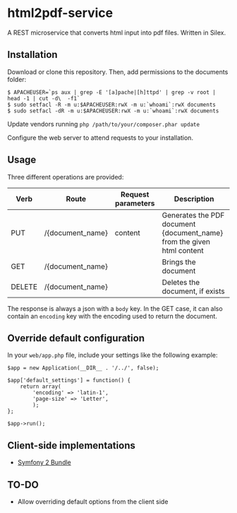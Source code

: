html2pdf-service
================

A REST microservice that converts html input into pdf files. Written in Silex.


## Installation

Download or clone this repository. Then, add permissions to the documents folder:

```
$ APACHEUSER=`ps aux | grep -E '[a]pache|[h]ttpd' | grep -v root | head -1 | cut -d\  -f1`
$ sudo setfacl -R -m u:$APACHEUSER:rwX -m u:`whoami`:rwX documents
$ sudo setfacl -dR -m u:$APACHEUSER:rwX -m u:`whoami`:rwX documents
```

Update vendors running `php /path/to/your/composer.phar update`

Configure the web server to attend requests to your installation.


## Usage

Three different operations are provided:

| Verb          | Route            | Request parameters | Description         |
| ------------- | ---------------- | ------------------ | ------------------- |
| PUT           | /{document_name} | content            | Generates the PDF document {document_name} from the given html content |
| GET           | /{document_name} |                    | Brings the document |
| DELETE        | /{document_name} |                    | Deletes the document, if exists |


The response is always a json with a `body` key. In the GET case, it can also contain an `encoding` key with the encoding used to return the document.



## Override default configuration

In your `web/app.php` file, include your settings like the following example:

```
$app = new Application(__DIR__ . '/../', false);

$app['default_settings'] = function() {
    return array(
        'encoding' => 'latin-1',
        'page-size' => 'Letter',
        );
};

$app->run();
```


## Client-side implementations

* [Symfony 2 Bundle](https://github.com/carlescliment/Html2PdfServiceBundle)


## TO-DO

* Allow overriding default options from the client side
